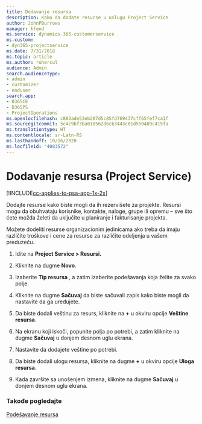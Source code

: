 ```yaml
---
title: Dodavanje resursa
description: Kako da dodate resurse u uslugu Project Service
author: JohnPBurrows
manager: kfend
ms.service: dynamics-365-customerservice
ms.custom:
- dyn365-projectservice
ms.date: 7/31/2018
ms.topic: article
ms.author: ruhercul
audience: Admin
search.audienceType:
- admin
- customizer
- enduser
search.app:
- D365CE
- D365PS
- ProjectOperations
ms.openlocfilehash: c882ade53eb207d5c85fd769437cff65fef7ca1f
ms.sourcegitcommit: 5c4c9bf3ba018562d6cb3443c01d550489c415fa
ms.translationtype: HT
ms.contentlocale: sr-Latn-RS
ms.lasthandoff: 10/16/2020
ms.locfileid: "4083572"
---
```

# <a name="add-resources-project-service"></a>Dodavanje resursa (Project Service)

[!INCLUDE[cc-applies-to-psa-app-1x-2x](../includes/cc-applies-to-psa-app-1x-2x.md)]

Dodajte resurse kako biste mogli da ih rezervišete za projekte. Resursi mogu da obuhvataju korisnike, kontakte, naloge, grupe ili opremu – sve što ćete možda želeti da uključite u planiranje i fakturisanje projekta.  
  
Možete dodeliti resurse organizacionim jedinicama ako treba da imaju različite troškove i cene za resurse za različite odeljenja u vašem preduzeću.  
  
1.  Idite na **Project Service > Resursi.**  
  
2.  Kliknite na dugme **Novo**.  
  
3.  Izaberite **Tip resursa** , a zatim izaberite podešavanja koja želite za svako polje.  
  
4.  Kliknite na dugme **Sačuvaj** da biste sačuvali zapis kako biste mogli da nastavite da ga uređujete.  
  
5.  Da biste dodali veštinu za resurs, kliknite na **+** u okviru opcije **Veštine resursa**.  
  
6.  Na ekranu koji iskoči, popunite polja po potrebi, a zatim kliknite na dugme **Sačuvaj** u donjem desnom uglu ekrana.  
  
7.  Nastavite da dodajete veštine po potrebi.  
  
8.  Da biste dodali ulogu resursa, kliknite na dugme **+** u okviru opcije **Uloga resursa**.  
  
9. Kada završite sa unošenjem izmena, kliknite na dugme **Sačuvaj** u donjem desnom uglu ekrana.  
  
### <a name="see-also"></a>Takođe pogledajte  
 [Podešavanje resursa](../psa/set-up-resources.md)
